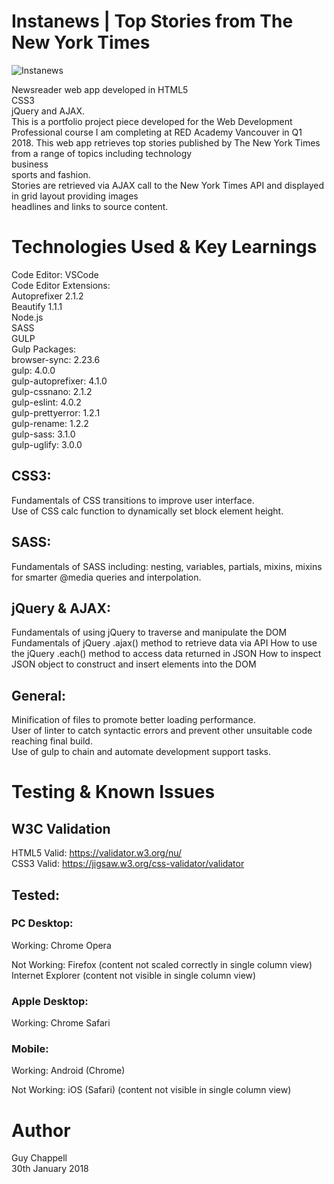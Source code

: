 # Instanews | Top Stories from The New York Times

![Instanews](https://github.com/GPChappell/Instanews_project/blob/bdba5817e03120da1aef47032d20c9b2de74aa98/Instanews.PNG)

Newsreader web app developed in HTML5<br> CSS3<br> jQuery and AJAX.<br>
This is a portfolio project piece developed for the Web Development Professional course I am completing at RED Academy Vancouver in Q1 2018. This web app retrieves top stories published by The New York Times from a range of topics including technology<br> business<br> sports and fashion.<br>
Stories are retrieved via AJAX call to the New York Times API and displayed in grid layout providing images<br> headlines and links to source content.

# Technologies Used & Key Learnings

Code Editor: VSCode<br>
Code Editor Extensions:<br>
  Autoprefixer 2.1.2<br>
  Beautify 1.1.1<br>
Node.js<br>
SASS<br>
GULP<br>
  Gulp Packages:<br>
    browser-sync: 2.23.6<br>
    gulp: 4.0.0<br>
    gulp-autoprefixer: 4.1.0<br>
    gulp-cssnano: 2.1.2<br>
    gulp-eslint: 4.0.2<br>
    gulp-prettyerror: 1.2.1<br>
    gulp-rename: 1.2.2<br>
    gulp-sass: 3.1.0<br>
    gulp-uglify: 3.0.0<br>

## CSS3:
  Fundamentals of CSS transitions to improve user interface.<br>
  Use of CSS calc function to dynamically set block element height.<br>

## SASS:
  Fundamentals of SASS including: nesting, variables, partials, mixins, mixins for smarter @media queries and interpolation.<br>

## jQuery & AJAX:
  Fundamentals of using jQuery to traverse and manipulate the DOM
  Fundamentals of jQuery .ajax() method to retrieve data via API
  How to use the jQuery .each() method to access data returned in JSON
  How to inspect JSON object to construct and insert elements into the DOM

## General:
  Minification of files to promote better loading performance.<br>
  User of linter to catch syntactic errors and prevent other unsuitable code reaching final build.<br>
  Use of gulp to chain and automate development support tasks.<br>

# Testing & Known Issues

## W3C Validation
HTML5 Valid: https://validator.w3.org/nu/<br>
CSS3 Valid: https://jigsaw.w3.org/css-validator/validator<br>

## Tested:

### PC Desktop:
Working:
    Chrome
    Opera

Not Working:
    Firefox (content not scaled correctly in single column view)
    Internet Explorer (content not visible in single column view)

### Apple Desktop:
Working:
  Chrome
  Safari
    

### Mobile:
Working:
    Android (Chrome)

Not Working:
    iOS (Safari) (content not visible in single column view)

# Author

Guy Chappell<br>
30th January 2018<br>
